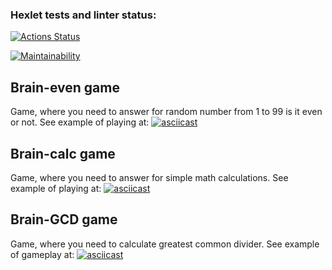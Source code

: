 ### Hexlet tests and linter status:

[![Actions Status](https://github.com/Derie1/python-project-lvl1/workflows/hexlet-check/badge.svg)](https://github.com/Derie1/python-project-lvl1/actions)

[![Maintainability](https://api.codeclimate.com/v1/badges/a99a88d28ad37a79dbf6/maintainability)](https://codeclimate.com/github/codeclimate/codeclimate/maintainability)

## Brain-even game

Game, where you need to answer for random number from 1 to 99 is it even or not.
See example of playing at: [![asciicast](https://asciinema.org/connect/679c64d-2be6-45de-b391-e038f01bed9b.svg)](https://asciinema.org/connect/679c64d-2be6-45de-b391-e038f01bed9b)

## Brain-calc game

Game, where you need to answer for simple math calculations.
See example of playing at: [![asciicast](https://asciinema.org/a/J89pqZUXhMnkMh40fWkSG8NSP.svg)](https://asciinema.org/a/J89pqZUXhMnkMh40fWkSG8NSP)

## Brain-GCD game

Game, where you need to calculate greatest common divider.
See example of gameplay at: [![asciicast](https://asciinema.org/a/A28eRqTQLPqgwCUIrNIhMUtfd.svg)](https://asciinema.org/a/A28eRqTQLPqgwCUIrNIhMUtfd)

